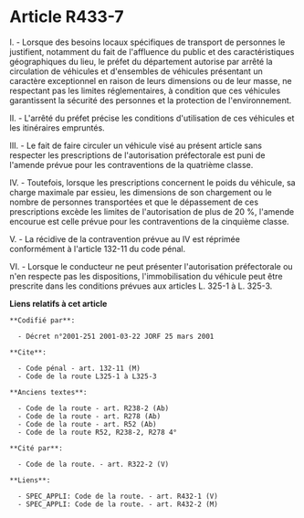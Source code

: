# Article R433-7

I. - Lorsque des besoins locaux spécifiques de transport de personnes le justifient, notamment du fait de l'affluence du
public et des caractéristiques géographiques du lieu, le préfet du département autorise par arrêté la circulation de
véhicules et d'ensembles de véhicules présentant un caractère exceptionnel en raison de leurs dimensions ou de leur masse, ne
respectant pas les limites réglementaires, à condition que ces véhicules garantissent la sécurité des personnes et la
protection de l'environnement.

II. - L'arrêté du préfet précise les conditions d'utilisation de ces véhicules et les itinéraires empruntés.

III. - Le fait de faire circuler un véhicule visé au présent article sans respecter les prescriptions de l'autorisation
préfectorale est puni de l'amende prévue pour les contraventions de la quatrième classe.

IV. - Toutefois, lorsque les prescriptions concernent le poids du véhicule, sa charge maximale par essieu, les dimensions de
son chargement ou le nombre de personnes transportées et que le dépassement de ces prescriptions excède les limites de
l'autorisation de plus de 20 %, l'amende encourue est celle prévue pour les contraventions de la cinquième classe.

V. - La récidive de la contravention prévue au IV est réprimée conformément à l'article 132-11 du code pénal.

VI. - Lorsque le conducteur ne peut présenter l'autorisation préfectorale ou n'en respecte pas les dispositions,
l'immobilisation du véhicule peut être prescrite dans les conditions prévues aux articles L. 325-1 à L. 325-3.

**Liens relatifs à cet article**

	**Codifié par**:

	  - Décret n°2001-251 2001-03-22 JORF 25 mars 2001

	**Cite**:

	  - Code pénal - art. 132-11 (M)
	  - Code de la route L325-1 à L325-3

	**Anciens textes**:

	  - Code de la route - art. R238-2 (Ab)
	  - Code de la route - art. R278 (Ab)
	  - Code de la route - art. R52 (Ab)
	  - Code de la route R52, R238-2, R278 4°

	**Cité par**:

	  - Code de la route. - art. R322-2 (V)

	**Liens**:

	  - SPEC_APPLI: Code de la route. - art. R432-1 (V)
	  - SPEC_APPLI: Code de la route. - art. R432-2 (M)
